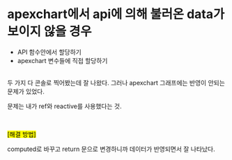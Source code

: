 # apexchart에서 api에 의해 불러온 data가 보이지 않을 경우
- API 함수안에서 할당하기
- apexchart 변수들에 직접 할당하기
<br>
두 가지 다 콘솔로 찍어봤는데 잘 나왔다.
그러나 apexchart 그래프에는 반영이 안되는 문제가 있었다.
<br>

문제는 내가 ref와 reactive를 사용했다는 것.

<br>


<mark> [해결 방법] </mark>

computed로 바꾸고 return 문으로 변경하니까
데이터가 반영되면서 잘 나타났다.
